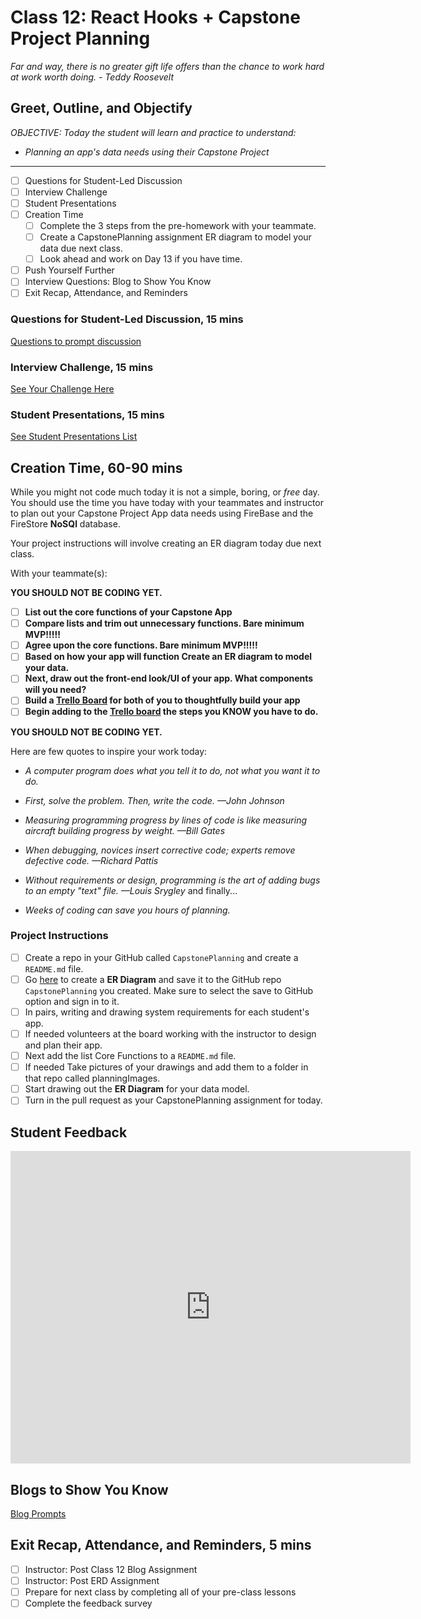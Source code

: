 # Class 12: React Hooks + Capstone Project Planning

<!-- ! HIDE FROM STUDENT; INSTRUCTOR ONLY CONTENT -->
<!-- ## Instructor Only Content - HIDE FROM STUDENTS -->
<!-- cp workspace/resources/classOutlineTemplate.md docs/module- -->
<!-- ! END INSTRUCTOR ONLY CONTENT -->

*Far and way, there is no greater gift life offers than the chance to work hard at work worth doing. - Teddy Roosevelt*

## Greet, Outline, and Objectify

<!-- SMART: Specific, Measurable, Attainable, Relevant, and Timely. -->
<!-- https://examples.yourdictionary.com/well-written-examples-of-learning-objectives.html -->
  
*OBJECTIVE: Today the student will learn and practice to understand:*

* *Planning an app's data needs using their Capstone Project*

*****

- [ ] Questions for Student-Led Discussion
- [ ] Interview Challenge
- [ ] Student Presentations
- [ ] Creation Time
    * [ ] Complete the 3 steps from the pre-homework with your teammate.
    * [ ] Create a CapstonePlanning assignment ER diagram to model your data due next class.
    * [ ] Look ahead and work on Day 13 if you have time.
- [ ] Push Yourself Further
- [ ] Interview Questions: Blog to Show You Know
- [ ] Exit Recap, Attendance, and Reminders

### Questions for Student-Led Discussion, 15 mins
<!-- This section should be structured with the 5E model: https://lesley.edu/article/empowering-students-the-5e-model-explained -->

[Questions to prompt discussion](./../additionalResources/questionsForDiscussion/qfd-class-12.md)

### Interview Challenge, 15 mins
<!-- The last two E happen here: elaborate and evaluate  -->
<!-- this sections should have a challenge that can be solved with the skills they've learned since their last class. -->
<!-- ! HIDDEN CONTENT: INSTRUCTOR ONLY -->
[See Your Challenge Here](./../additionalResources/interviewChallenges.md)
<!-- ! END HIDDEN CONTENT: INSTRUCTOR ONLY -->

### Student Presentations, 15 mins

[See Student Presentations List](./../additionalResources/studentPresentations.md)

## Creation Time, 60-90 mins

While you might not code much today it is not a simple, boring, or *free* day. You should use the time you have today with your teammates and instructor to plan out your Capstone Project App data needs using FireBase and the FireStore **NoSQl** database.

Your project instructions will involve creating an ER diagram today due next class.

With your teammate(s):

**YOU SHOULD NOT BE CODING YET.**

- [ ] **List out the core functions of your Capstone App**
- [ ] **Compare lists and trim out unnecessary functions. Bare minimum MVP!!!!!**
- [ ] **Agree upon the core functions. Bare minimum MVP!!!!!**
- [ ] **Based on how your app will function Create an ER diagram to model your data.**
- [ ] **Next, draw out the front-end look/UI of your app. What components will you need?**
- [ ] **Build a [Trello Board](https://trello.com/) for both of you to thoughtfully build your app**
- [ ] **Begin adding to the [Trello board](https://trello.com/) the steps you KNOW you have to do.**

**YOU SHOULD NOT BE CODING YET.**

Here are few quotes to inspire your work today:

* *A computer program does what you tell it to do, not what you want it to do.*
* *First, solve the problem. Then, write the code. —John Johnson*
* *Measuring programming progress by lines of code is like measuring aircraft building progress by weight. —Bill Gates*
* *When debugging, novices insert corrective code; experts remove defective code. —Richard Pattis*
* *Without requirements or design, programming is the art of adding bugs to an empty "text" file. —Louis Srygley*
and finally...

* *Weeks of coding can save you hours of planning.*

### Project Instructions

- [ ] Create a repo in your GitHub called `CapstonePlanning` and create a `README.md` file. 
- [ ] Go [here](https://app.diagrams.net/) to create a **ER Diagram** and save it to the GitHub repo `CapstonePlanning` you created. Make sure to select the save to GitHub option and sign in to it.
- [ ] In pairs, writing and drawing system requirements for each student's app.
- [ ] If needed volunteers at the board working with the instructor to design and plan their app.
- [ ] Next add the list Core Functions to a `README.md` file.
- [ ] If needed Take pictures of your drawings and add them to a folder in that repo called planningImages.
- [ ] Start drawing out the **ER Diagram** for your data model.
- [ ] Turn in the pull request as your CapstonePlanning assignment for today.

## Student Feedback

<iframe src="https://docs.google.com/forms/d/e/1FAIpQLScjuL10i2xFGMWRwkjtgAL8F1Y5ipMPPjtTCDzkO1ZBcxUYZA/viewform?embedded=true" width="640" height="500" frameborder="0" marginheight="0" marginwidth="0">Loading…</iframe>

## Blogs to Show You Know

[Blog Prompts](./../additionalResources/blogPrompts.md)

## Exit Recap, Attendance, and Reminders, 5 mins

- [ ] Instructor: Post Class 12 Blog Assignment
- [ ] Instructor: Post ERD Assignment
- [ ] Prepare for next class by completing all of your pre-class lessons
- [ ] Complete the feedback survey

<!-- <iframe id="openedx-zollege" src="https://openedx.zollege.com/feedback" style="width: 100%; height: 500px; border: 0">Browser not compatible.</iframe>
<script src="https://openedx.zollege.com/assets/index.js" type="application/javascript"></script> -->


<!-- TODO Create 3 question exit questions -->

<!-- TODO INSERT Student Feedback From -->

<!-- TODO INSERT *HIDDEN* Instructor Feedback Form -->

<!-- 
height/width = 1.777 ---- width="655" height="368"
cp workspace/resources/classOutlineTemplate.md docs/module-
 -->
